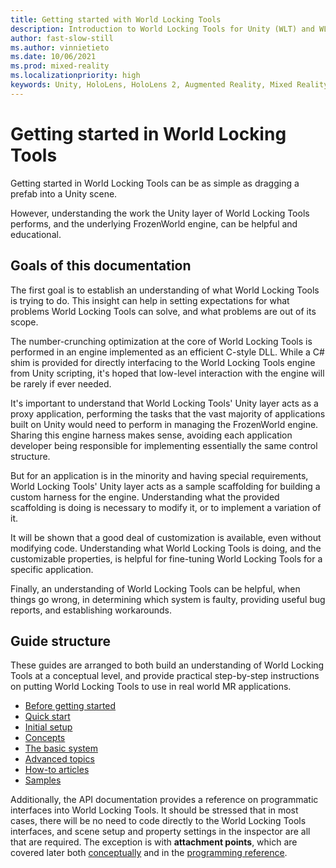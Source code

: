 ```yaml
---
title: Getting started with World Locking Tools
description: Introduction to World Locking Tools for Unity (WLT) and WLT documentation.
author: fast-slow-still
ms.author: vinnietieto
ms.date: 10/06/2021
ms.prod: mixed-reality
ms.localizationpriority: high
keywords: Unity, HoloLens, HoloLens 2, Augmented Reality, Mixed Reality, ARCore, ARKit, development, MRTK
---
```


# Getting started in World Locking Tools

Getting started in World Locking Tools can be as simple as dragging a prefab into a Unity scene.

However, understanding the work the Unity layer of World Locking Tools performs, and the underlying FrozenWorld engine, can be helpful and educational.

## Goals of this documentation

The first goal is to establish an understanding of what World Locking Tools is trying to do. This insight can help in setting expectations for what problems World Locking Tools can solve, and what problems are out of its scope.

The number-crunching optimization at the core of World Locking Tools is performed in an engine implemented as an efficient C-style DLL. While a C# shim is provided for directly interfacing to the World Locking Tools engine from Unity scripting, it's hoped that low-level interaction with the engine will be rarely if ever needed.

It's important to understand that World Locking Tools' Unity layer acts as a proxy application, performing the tasks that the vast majority of applications built on Unity would need to perform in managing the FrozenWorld engine. Sharing this engine harness makes sense, avoiding each application developer being responsible for implementing essentially the same control structure.

But for an application is in the minority and having special requirements, World Locking Tools' Unity layer acts as a sample scaffolding for building a custom harness for the engine. Understanding what the provided scaffolding is doing is necessary to modify it, or to implement a variation of it.

It will be shown that a good deal of customization is available, even without modifying code. Understanding what World Locking Tools is doing, and the customizable properties, is helpful for fine-tuning World Locking Tools for a specific application.

Finally, an understanding of World Locking Tools can be helpful, when things go wrong, in determining which system is faulty, providing useful bug reports, and establishing workarounds.

## Guide structure

These guides are arranged to both build an understanding of World Locking Tools at a conceptual level, and provide practical step-by-step instructions on putting World Locking Tools to use in real world MR applications.

* [Before getting started](HowTos/UsingWLT/BeforeGettingStarted.md)
* [Quick start](HowTos/QuickStart.md)
* [Initial setup](HowTos/InitialSetup.md)
* [Concepts](Concepts.md)
* [The basic system](Concepts/BasicConcepts.md)
* [Advanced topics](Concepts/AdvancedConcepts.md)
* [How-to articles](HowTos.md)
* [Samples](HowTos/SampleApplications.md)

Additionally, the API documentation provides a reference on programmatic interfaces into World Locking Tools. It should be stressed that in most cases, there will be no need to code directly to the World Locking Tools interfaces, and scene setup and property settings in the inspector are all that are required. The exception is with **attachment points**, which are covered later both [conceptually](Concepts/Advanced/AttachmentPoints.md) and in the [programming reference](xref:Microsoft.MixedReality.WorldLocking.Core.AttachmentPoint).
